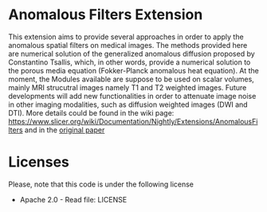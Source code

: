 # Anomalous Filters Extension

This extension aims to provide several approaches in order to apply the anomalous spatial filters on medical images. The methods provided here are numerical solution of the generalized anomalous diffusion proposed by Constantino Tsallis, which, in other words, provide a numerical solution to the porous media equation (Fokker-Planck anomalous heat equation). At the moment, the Modules available are suppose to be used on scalar volumes, mainly MRI strucutral images namely T1 and T2 weighted images. Future developments will add new functionalities in order to attenuate image noise in other imaging modalities, such as diffusion weighted images (DWI and DTI). More details could be found in the wiki page: https://www.slicer.org/wiki/Documentation/Nightly/Extensions/AnomalousFilters and in the [original paper](http://dx.doi.org/10.1088/0031-9155/60/6/2355)

# Licenses

Please, note that this code is under the following license

 * Apache 2.0 - Read file: LICENSE

